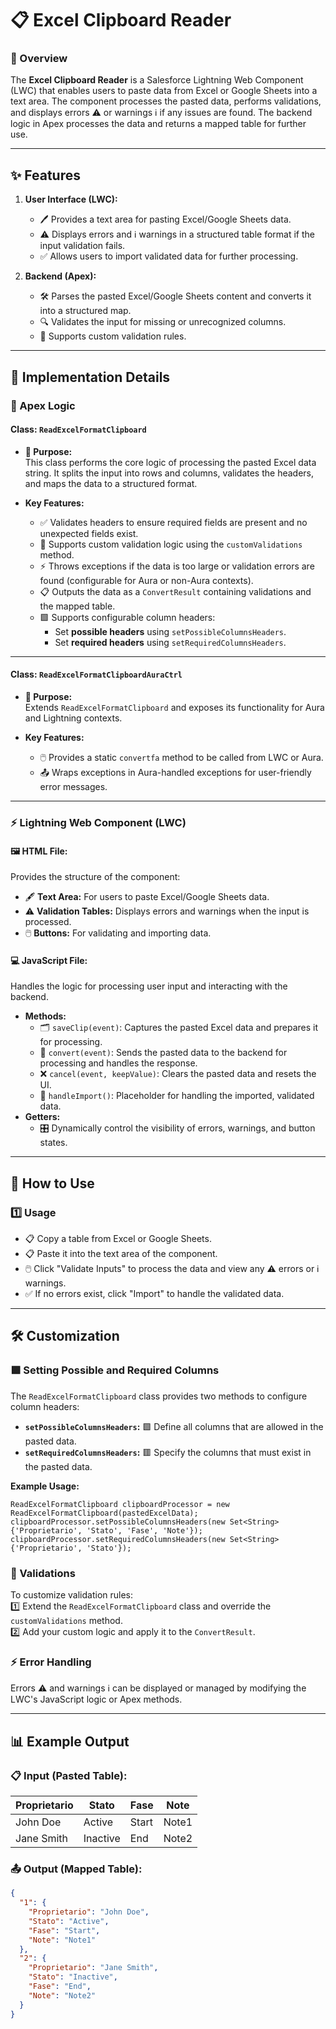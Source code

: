 # 📋 Excel Clipboard Reader

### 📝 Overview

The **Excel Clipboard Reader** is a Salesforce Lightning Web Component (LWC) that enables users to paste data from Excel or Google Sheets into a text area. The component processes the pasted data, performs validations, and displays errors ⚠️ or warnings ℹ️ if any issues are found. The backend logic in Apex processes the data and returns a mapped table for further use.

---  

## ✨ Features

1. **User Interface (LWC):**
    - 🖊️ Provides a text area for pasting Excel/Google Sheets data.
    - ⚠️ Displays errors and ℹ️ warnings in a structured table format if the input validation fails.
    - ✅ Allows users to import validated data for further processing.

2. **Backend (Apex):**
    - 🛠️ Parses the pasted Excel/Google Sheets content and converts it into a structured map.
    - 🔍 Validates the input for missing or unrecognized columns.
    - 🧩 Supports custom validation rules.

---  

## 🔧 Implementation Details

### 📘 Apex Logic

#### **Class: `ReadExcelFormatClipboard`**

- **📌 Purpose:**  
  This class performs the core logic of processing the pasted Excel data string. It splits the input into rows and columns, validates the headers, and maps the data to a structured format.

- **Key Features:**
    - ✅ Validates headers to ensure required fields are present and no unexpected fields exist.
    - 🔄 Supports custom validation logic using the `customValidations` method.
    - ⚡ Throws exceptions if the data is too large or validation errors are found (configurable for Aura or non-Aura contexts).
    - 📋 Outputs the data as a `ConvertResult` containing validations and the mapped table.
    - 🟩 Supports configurable column headers:
        - Set **possible headers** using `setPossibleColumnsHeaders`.
        - Set **required headers** using `setRequiredColumnsHeaders`.

---

#### **Class: `ReadExcelFormatClipboardAuraCtrl`**

- **📌 Purpose:**  
  Extends `ReadExcelFormatClipboard` and exposes its functionality for Aura and Lightning contexts.

- **Key Features:**
    - 🖱️ Provides a static `convertfa` method to be called from LWC or Aura.
    - 📤 Wraps exceptions in Aura-handled exceptions for user-friendly error messages.

---  

### ⚡ Lightning Web Component (LWC)

#### 🖼️ **HTML File:**
Provides the structure of the component:
- 🖋️ **Text Area:** For users to paste Excel/Google Sheets data.
- ⚠️ **Validation Tables:** Displays errors and warnings when the input is processed.
- 🖱️ **Buttons:** For validating and importing data.

#### 💻 **JavaScript File:**
Handles the logic for processing user input and interacting with the backend.
- **Methods:**
    - 🗂️ `saveClip(event)`: Captures the pasted Excel data and prepares it for processing.
    - 🔄 `convert(event)`: Sends the pasted data to the backend for processing and handles the response.
    - ❌ `cancel(event, keepValue)`: Clears the pasted data and resets the UI.
    - 🚀 `handleImport()`: Placeholder for handling the imported, validated data.
- **Getters:**
    - 🎛️ Dynamically control the visibility of errors, warnings, and button states.

---  

## 🚀 How to Use

### 1️⃣ Usage
- 📋 Copy a table from Excel or Google Sheets.
- 📋 Paste it into the text area of the component.
- 🖱️ Click "Validate Inputs" to process the data and view any ⚠️ errors or ℹ️ warnings.
- ✅ If no errors exist, click "Import" to handle the validated data.

---  

## 🛠️ Customization

### 🟩 Setting Possible and Required Columns

The `ReadExcelFormatClipboard` class provides two methods to configure column headers:
- **`setPossibleColumnsHeaders`:** 🟩 Define all columns that are allowed in the pasted data.
- **`setRequiredColumnsHeaders`:** 🟥 Specify the columns that must exist in the pasted data.

**Example Usage:**
```apex  
ReadExcelFormatClipboard clipboardProcessor = new ReadExcelFormatClipboard(pastedExcelData);  
clipboardProcessor.setPossibleColumnsHeaders(new Set<String>{'Proprietario', 'Stato', 'Fase', 'Note'});  
clipboardProcessor.setRequiredColumnsHeaders(new Set<String>{'Proprietario', 'Stato'});  
```  

### 🧩 Validations
To customize validation rules:  
1️⃣ Extend the `ReadExcelFormatClipboard` class and override the `customValidations` method.  
2️⃣ Add your custom logic and apply it to the `ConvertResult`.

### ⚡ Error Handling
Errors ⚠️ and warnings ℹ️ can be displayed or managed by modifying the LWC's JavaScript logic or Apex methods.

---  

## 📊 Example Output

### 📋 **Input (Pasted Table):**
| Proprietario | Stato    | Fase  | Note  |  
|--------------|----------|-------|-------|  
| John Doe     | Active   | Start | Note1 |  
| Jane Smith   | Inactive | End   | Note2 |  

### 📤 **Output (Mapped Table):**
```json  
{  
  "1": {  
    "Proprietario": "John Doe",  
    "Stato": "Active",  
    "Fase": "Start",  
    "Note": "Note1"  
  },  
  "2": {  
    "Proprietario": "Jane Smith",  
    "Stato": "Inactive",  
    "Fase": "End",  
    "Note": "Note2"  
  }  
}  
```  
